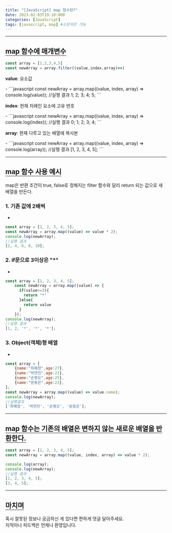 ```yaml
---
title: "[JavaScript] map 함수란?"
date: 2023-02-03T19:10:000
categories: [JavaScript]
tags: [javascript, map] #소문자만 가능
---
```


---

## <b style="border-bottom:2px solid gray">map 함수에 매개변수</b>

```javascript
const array = [1,2,3,4,5]
const newArray = array.filter((value,index,array)=>)
```

<p><b>value</b>: 요소값</p>
- 
```javascript
const newArray = array.map((value, index, array) => console.log(value));
//실행 결과
1;
2;
3;
4;
5;
```
<p><b>index</b>: 현재 차례인 요소에 고유 번호</p>
- 
```javascript
const newArray = array.map((value, index, array) => console.log(index));
//실행 결과
0;
1;
2;
3;
4;
```
<p><b>array</b>: 현재 다루고 있는 배열에 복사본</p>
- 
```javascript
const newArray = array.map((value, index, array) => console.log(array));
//실행 결과
[1, 2, 3, 4, 5];
```

---

## <b style="border-bottom:2px solid gray">map 함수 사용 예시</b>

<span>map은 반환 조건이 true, false로 정해지는 filter 함수와 달리 return 되는 값으로 새 배열을 만든다.</span>

###  <b>1. 기존 값에 2배씩</b>
+ 
```javascript
const array = [1, 2, 3, 4, 5];
const newArray = array.map((value) => value * 2);
console.log(newArray);
//실행 결과
[2, 4, 6, 8, 10];
```

###  <b>2. if문으로 3이상은 "\*"</b>
+ 
```javascript
const array = [1, 2, 3, 4, 5];
    const newArray = array.map((value) => {
      if(value>=3){
        return "*"
      }else{
        return value
      }
    });
console.log(newArray);
//실행 결과
[1, 2, '*', '*', '*'];
```

###  <b>3. Object(객체)형 배열</b>
+ 
```javascript
const array = [
    {name:"최혜정",age:27},
    {name:"박연진",age:21},
    {name:"손명오",age:25},
    {name:"문동은",age:23},
];
const newArray = array.map((value) => value.name);
console.log(newArray);
//실행결과
['최혜정', '박연진', '손명오', '문동은'];
```

---

## <b style="border-bottom:2px solid gray">map 함수는 기존의 배열은 변하지 않는 새로운 배열을 반환한다.</b>

```javascript
const array = [1, 2, 3, 4, 5];
const newArray = array.map((value, index, array) => value * 2);

console.log(array);
console.log(newArray);
//실행 결과
[1, 2, 3, 4, 5];
[3, 4, 5];
```

---

## <b style="border-bottom:2px solid gray"><b>마치며</b></b>
<P>혹시 잘못된 정보나 궁금하신 게 있다면 편하게 댓글 달아주세요.<br/>
지적이나 피드백은 언제나 환영입니다.</p>